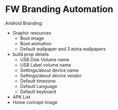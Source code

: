 # FW Branding Automation
Android Branding:
- Graphic resources
  - Boot image
  - Boot animation
  - Default wallpaper and 3 extra wallpapers
- build.prop details
  - USB Disk Volume name
  - USB Label volume name
  - Settings/about device name
  - Settings/about device vendor
  - Default timezone
  - Default Language
  - Default keyboard
- APK List
- Home concept image
